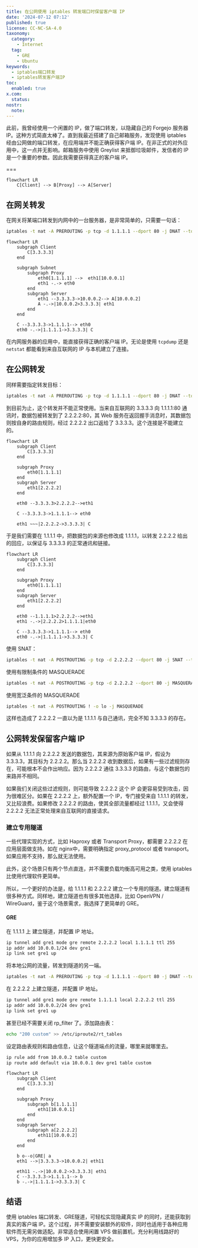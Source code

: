 ```yaml
---
title: 在公网使用 iptables 转发端口时保留客户端 IP
date: '2024-07-12 07:12'
published: true
license: CC-NC-SA-4.0
taxonomy:
  category:
    - Internet
  tag:
    - GRE
    - Ubuntu
keywords:
  - iptables端口转发
  - iptables转发客户端IP
toc:
  enabled: true
x.com:
  status: 
nostr:
  note: 
---
```


此前，我曾经使用一个闲置的 IP，做了端口转发，以隐藏自己的 Forgejo 服务器 IP。这种方式简直太棒了。直到我最近搭建了自己邮箱服务，发现使用 iptables 经由公网做的端口转发，在应用端并不能正确获得客户端 IP。在非正式的对外应用中，这一点并无影响。邮箱服务中使用 Greylist 来抵御垃圾邮件，发信者的 IP 是一个重要的参数。因此我需要获得真正的客户端 IP。

===

```mermaid
flowchart LR
    C[Client] --> B[Proxy] --> A[Server]
```

## 在网关转发

在网关将某端口转发到内网中的一台服务器，是非常简单的，只需要一句话：

```bash
iptables -t nat -A PREROUTING -p tcp -d 1.1.1.1 --dport 80 -j DNAT --to-destination 10.0.0.2:80
```

```mermaid
flowchart LR
    subgraph Client
        C[3.3.3.3]
    end

    subgraph Subnet
        subgraph Proxy
            eth0[1.1.1.1] -->  eth1[10.0.0.1]
            eth1 -.-> eth0
        end
        subgraph Server
            eth1 --3.3.3.3->10.0.0.2--> A[10.0.0.2]
            A -.->|10.0.0.2>3.3.3.3| eth1
        end 
    end

    C --3.3.3.3->1.1.1.1--> eth0
    eth0 -.->|1.1.1.1->3.3.3.3| C
```

在内网服务器的应用中，能直接获得正确的客户端 IP。无论是使用 `tcpdump` 还是 `netstat` 都能看到来自互联网的 IP 与本机建立了连接。

## 在公网转发

同样需要指定转发目标：

```bash
iptables -t nat -A PREROUTING -p tcp -d 1.1.1.1 --dport 80 -j DNAT --to-destination 2.2.2.2:80
```

到目前为止，这个转发并不能正常使用。当来自互联网的 3.3.3.3 向 1.1.1.1:80 通讯时，数据包被转发到了 2.2.2.2:80，其 Web 服务在返回握手消息时，其数据包则按自身的路由规则，经过 2.2.2.2 出口返给了 3.3.3.3。这个连接是不能建立的。

```mermaid
flowchart LR
    subgraph Client
        C[3.3.3.3]
    end

    subgraph Proxy
        eth0[1.1.1.1]
    end
    subgraph Server
        eth1[2.2.2.2]
    end 

    eth0 --3.3.3.3>2.2.2.2-->eth1

    C --3.3.3.3->1.1.1.1--> eth0

    eth1 ~~~|2.2.2.2->3.3.3.3| C
```

于是我们需要在 1.1.1.1 中，把数据包的来源也修改成 1.1.1.1，以转发 2.2.2.2 给出的回应，以保证与 3.3.3.3 的正常通讯和链接。

```mermaid
flowchart LR
    subgraph Client
        C[3.3.3.3]
    end

    subgraph Proxy
        eth0[1.1.1.1]
    end
    subgraph Server
        eth1[2.2.2.2]
    end 

    eth0 --1.1.1.1>2.2.2.2-->eth1
    eth1 -.->|2.2.2.2>1.1.1.1|eth0

    C --3.3.3.3->1.1.1.1--> eth0
    eth0 -.->|1.1.1.1->3.3.3.3| C
```

使用 SNAT：
```bash
iptables -t nat -A POSTROUTING -p tcp -d 2.2.2.2 --dport 80 -j SNAT --to-source 1.1.1.1
```

使用有限制条件的 MASQUERADE
```bash
iptables -t nat -A POSTROUTING -p tcp -d 2.2.2.2 --dport 80 -j MASQUERADE
```

使用宽泛条件的 MASQUERADE
```bash
iptables -t nat -A POSTROUTING ! -o lo -j MASQUERADE
```

这样也造成了 2.2.2.2 一直以为是 1.1.1.1 与自己通讯，完全不知 3.3.3.3 的存在。

## 公网转发保留客户端 IP

如果从 1.1.1.1 向 2.2.2.2 发送的数据包，其来源为原始客户端 IP，假设为 3.3.3.3，其目标为 2.2.2.2。那么当 2.2.2.2 收到数据后，如果有一些过滤规则存在，可能根本不会作出响应。因为 2.2.2.2 通往 3.3.3.3 的路由，与这个数据包的来路并不相同。

如果我们关闭这些过滤规则，则可能导致 2.2.2.2 这个 IP 会更容易受到攻击，因为很难区分。如果在 2.2.2.2 上，额外配置一个 IP，专门接受来自 1.1.1.1 的转发，又比较浪费。如果修改 2.2.2.2 的路由，使其全部流量都经过 1.1.1.1，又会使得 2.2.2.2 无法正常处理来自互联网的直接请求。

### 建立专用隧道

一些代理实现的方式，比如 Haproxy 或者 Transport Proxy，都需要 2.2.2.2 在应用层面做支持。如在 nginx中，需要明确指定 proxy_protocol 或者 transport。如果应用不支持，那么就无法使用。

此外，这个场景只有两个节点直连，并不需要负载均衡高可用之类，使用 iptables 比使用代理软件更简单。

所以，一个更好的办法是，给 1.1.1.1 和 2.2.2.2 建立一个专用的隧道。建立隧道有很多种方式。同样地，建立隧道也有很多其他选择，比如 OpenVPN / WireGuard，鉴于这个场景需求，我选择了更简单的 GRE。

#### GRE

在 1.1.1.1 上 建立隧道，并配置 IP 地址。

```bash
ip tunnel add gre1 mode gre remote 2.2.2.2 local 1.1.1.1 ttl 255
ip addr add 10.0.0.1/24 dev gre1
ip link set gre1 up
```

将本地公网的流量，转发到隧道的另一端。

```bash
iptables -t nat -A PREROUTING -p tcp -d 1.1.1.1 --dport 80 -j DNAT --to-destination 10.0.0.2:80
```

在 2.2.2.2 上建立隧道，并配置 IP 地址。

```bash
ip tunnel add gre1 mode gre remote 1.1.1.1 local 2.2.2.2 ttl 255
ip addr add 10.0.0.2/24 dev gre1
ip link set gre1 up
```

甚至已经不需要关闭 rp_filter 了。添加路由表：

```bash
echo "200 custom" >> /etc/iproute2/rt_tables
```

设定路由表规则和路由信息，让这个隧道端点的流量，哪里来就哪里去。

```bash
ip rule add from 10.0.0.2 table custom
ip route add default via 10.0.0.1 dev gre1 table custom
```

```mermaid
flowchart LR
    subgraph Client
        C[3.3.3.3]
    end

    subgraph Proxy
        subgraph b[1.1.1.1]
            eth1[10.0.0.1]
        end
    end
    subgraph Server 
        subgraph a[2.2.2.2]
            eth11[10.0.0.2]
        end 
    end

    b o--o|GRE| a
    eth1 -->|3.3.3.3->10.0.0.2| eth11

    eth11 -.->|10.0.0.2->3.3.3.3| eth1
    C --3.3.3.3->1.1.1.1--> b
    b -.->|1.1.1.1->3.3.3.3| C
```

## 结语

使用 iptables 端口转发、GRE隧道，可轻松实现隐藏真实 IP 的同时，还能获取到真实的客户端 IP。这个过程，并不需要安装额外的软件，同时也适用于各种应用软件而无需另做适配。非常适合使用闲置 VPS 做前置机，充分利用线路好的 VPS，为你的应用增加多 IP 入口，更快更安全。